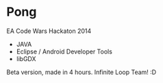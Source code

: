 Pong
====

EA Code Wars Hackaton 2014

- JAVA
- Eclipse / Android Developer Tools
- libGDX

Beta version, made ​​in 4 hours. Infinite Loop Team! :D
